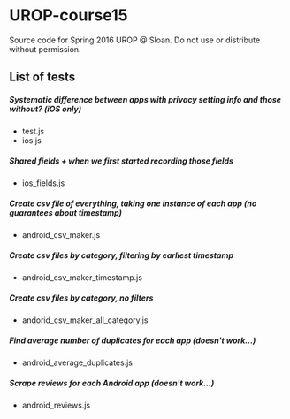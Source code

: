 # UROP-course15
Source code for Spring 2016 UROP @ Sloan. Do not use or distribute without permission.


## List of tests

##### Systematic difference between apps with privacy setting info and those without? (iOS only)
 - test.js
 - ios.js

##### Shared fields + when we first started recording those fields
 - ios_fields.js

##### Create csv file of everything, taking one instance of each app (no guarantees about timestamp)
 - android_csv_maker.js
 
##### Create csv files by category, filtering by earliest timestamp
 - android_csv_maker_timestamp.js

##### Create csv files by category, no filters
 - andorid_csv_maker_all_category.js

##### Find average number of duplicates for each app (doesn't work...)
 - android_average_duplicates.js

##### Scrape reviews for each Android app (doesn't work...)
 - android_reviews.js
